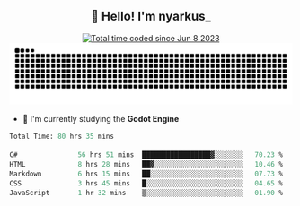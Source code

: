 <h2 align="center">👋 Hello! I'm nyarkus_</h2>
<p align="center">
  <a href="https://wakatime.com/@8f9aa332-6725-4e00-a5d9-b2317a4b74a6">
    <img src="https://wakatime.com/badge/user/8f9aa332-6725-4e00-a5d9-b2317a4b74a6.svg" alt="Total time coded since Jun 8 2023" />
  </a>
  <br>
  <img src = "https://github.com/nyarkus/nyarkus/blob/output/github-snake-dark.svg">
</p>

<!--- - 🔭 I’m currently working at [Eternal Beta](https://github.com/Kacianoki/Eternal-Beta) -->
<!--- 💬 Ask me about **nothing :<**-->
- 🌱 I'm currently studying the **Godot Engine**

<!--START_SECTION:waka-->

```fs
Total Time: 80 hrs 35 mins

C#               56 hrs 51 mins  █████████████████▓░░░░░░░   70.23 %
HTML             8 hrs 28 mins   ██▓░░░░░░░░░░░░░░░░░░░░░░   10.46 %
Markdown         6 hrs 15 mins   ██░░░░░░░░░░░░░░░░░░░░░░░   07.73 %
CSS              3 hrs 45 mins   █░░░░░░░░░░░░░░░░░░░░░░░░   04.65 %
JavaScript       1 hr 32 mins    ▒░░░░░░░░░░░░░░░░░░░░░░░░   01.90 %
```

<!--END_SECTION:waka-->
